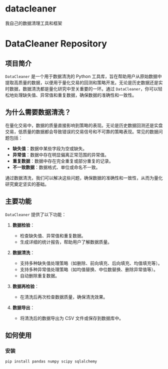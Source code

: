 # datacleaner
我自己的数据清理工具和框架

# DataCleaner Repository

## 项目简介

`DataCleaner` 是一个用于数据清洗的 Python 工具库，旨在帮助用户从原始数据中提取高质量的数据，以便用于量化交易的回测和策略开发。无论是历史数据还是实时数据，数据清洗都是量化研究中至关重要的一环。通过 `DataCleaner`，你可以轻松地处理缺失值、异常值和重复数据，确保数据的准确性和一致性。

## 为什么需要数据清洗？

在量化交易中，数据的质量直接影响到策略的表现。无论是历史数据回测还是实盘交易，低质量的数据都会导致错误的交易信号和不可靠的策略表现。常见的数据问题包括：

- **缺失值**：数据中某些字段为空或缺失。
- **异常值**：数据中存在明显偏离正常范围的异常值。
- **重复数据**：数据中存在完全重复或部分重复的记录。
- **不一致数据**：数据格式、单位或命名不一致。

通过数据清洗，我们可以解决这些问题，确保数据的准确性和一致性，从而为量化研究奠定坚实的基础。

## 主要功能

`DataCleaner` 提供了以下功能：

1. **数据检验**：
   - 检查缺失值、异常值和重复数据。
   - 生成详细的统计报告，帮助用户了解数据质量。

2. **数据清洗**：
   - 支持多种缺失值处理策略（如删除、前向填充、后向填充、均值填充等）。
   - 支持多种异常值处理策略（如均值替换、中位数替换、删除异常值等）。
   - 自动删除重复数据。

3. **数据再检验**：
   - 在清洗后再次检查数据质量，确保清洗效果。

4. **数据导出**：
   - 将清洗后的数据导出为 CSV 文件或保存到数据库中。

## 如何使用

### 安装

```bash
pip install pandas numpy scipy sqlalchemy
